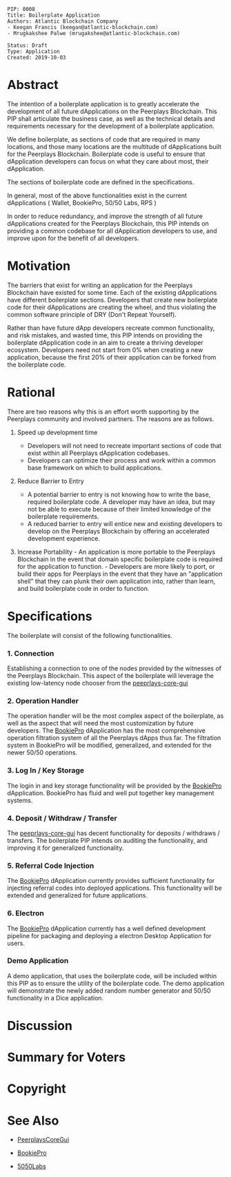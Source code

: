
    PIP: 0008
    Title: Boilerplate Application
    Authors: Atlantic Blockchain Company
    - Keegan Francis (keegan@atlantic-blockchain.com)
	- Mrugkakshee Palwe (mrugakshee@atlantic-blockchain.com)
    
    Status: Draft    
    Type: Application
    Created: 2019-10-03

# Abstract
The intention of a boilerplate application is to greatly accelerate the development of all future dApplications on the Peerplays Blockchain. This PIP shall articulate the business case, as well as the technical details and requirements necessary for the development of a boilerplate application.

We define boilerplate, as sections of code that are required in many locations, and those many locations are the multitude of dApplications built for the Peerplays Blockchain. Boilerplate code is useful to ensure that dApplication developers can focus on what they care about most, their dApplication.

The sections of boilerplate code are defined in the specifications.

In general, most of the above functionalities exist in the current dApplications ( Wallet, BookiePro, 50/50 Labs, RPS )

In order to reduce redundancy, and improve the strength of all future dApplications created for the Peerplays Blockchain, this PIP intends on providing a common codebase for all dApplication developers to use, and improve upon for the benefit of all developers.

# Motivation
The barriers that exist for writing an application for the Peerplays Blockchain have existed for some time. Each of the existing dApplications have different boilerplate sections. Developers that create new boilerplate code for their dApplications are creating the wheel, and thus violating the common software principle of DRY (Don't Repeat Yourself).

Rather than have future dApp developers recreate common functionality, and risk mistakes, and wasted time, this PIP intends on providing the boilerplate dApplication code in an aim to create a thriving developer ecosystem. Developers need not start from 0% when creating a new application, because the first 20% of their application can be forked from the boilerplate code.

# Rational
There are two reasons why this is an effort worth supporting by the Peerplays community and involved partners. The reasons are as follows.

1. Speed up development time
	- Developers will not need to recreate important sections of code that exist within all Peerplays dApplication codebases. 
	- Developers can optimize their process and work within a common base framework on which to build applications. 

  2. Reduce Barrier to Entry
	  	-  A potential barrier to entry is not knowing how to write the base, required boilerplate code. A developer may have an idea, but may not be able to execute because of their limited knowledge of the boilerplate requirements.
	  	- A reduced barrier to entry will entice new and existing developers to develop on the Peerplays Blockchain by offering an accelerated development experience. 

 3. Increase Portability
			- An application is more portable to the Peerplays Blockchain in the event that domain specific boilerplate code is required for the application to function.
			- Developers are more likely to port, or build their apps for Peerplays in the event that they have an "application shell" that they can plunk their own application into, rather than learn, and build boilerplate code in order to function.

# Specifications
The boilerplate will consist of the following functionalities.

### 1. Connection
Establishing a connection to one of the nodes provided by the witnesses of the Peerplays Blockchain. This aspect of the boilerplate will leverage the existing low-latency node chooser from the [peeprlays-core-gui](https://github.com/peerplays-network/peerplays-core-gui)

### 2. Operation Handler
The operation handler will be the most complex aspect of the boilerplate, as well as the aspect that will need the most customization by future developers. The [BookiePro](https://github.com/peerplays-network/BookiePro) dApplication has the most comprehensive operation filtration system of all the Peerplays dApps thus far. The filtration system in BookiePro will be modified, generalized, and extended for the newer 50/50 operations. 

### 3. Log In / Key Storage
The login in and key storage functionality will be provided by the [BookiePro](https://github.com/peerplays-network/BookiePro) dApplication. BookiePro has fluid and well put together key management systems. 

### 4. Deposit / Withdraw / Transfer
The [peeprlays-core-gui](https://github.com/peerplays-network/peerplays-core-gui) has decent functionality for deposits / withdraws / transfers. The boilerplate PIP intends on auditing the functionality, and improving it for generalized functionality.

### 5. Referral Code Injection
The [BookiePro](https://github.com/peerplays-network/BookiePro) dApplication currently provides sufficient functionality for injecting referral codes into deployed applications. This functionality will be extended and generalized for future applications.

### 6. Electron
The [BookiePro](https://github.com/peerplays-network/BookiePro) dApplication currently has a well defined development pipeline for packaging and deploying a electron Desktop Application for users.

### Demo Application
A demo application, that uses the boilerplate code, will be included within this PIP as to ensure the utility of the boilerplate code. The demo application will demonstrate the newly added random number generator and 50/50 functionality in a Dice application. 

# Discussion
# Summary for Voters
# Copyright
# See Also

- [PeerplaysCoreGui](https://github.com/peerplays-network/peerplays-core-gui)

- [BookiePro](https://github.com/peerplays-network/BookiePro)

- [5050Labs](https://github.com/peerplays-network/5050Labs)
